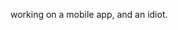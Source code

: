 working on a mobile app, and an idiot.

<!---
dukenewt/dukenewt is a ✨ special ✨ repository because its `README.md` (this file) appears on your GitHub profile.
You can click the Preview link to take a look at your changes.
--->
